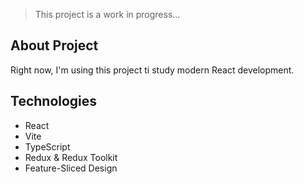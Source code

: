 > This project is a work in progress...

## About Project
Right now, I'm using this project ti study modern React development.

## Technologies
- React
- Vite
- TypeScript
- Redux & Redux Toolkit
- Feature-Sliced Design